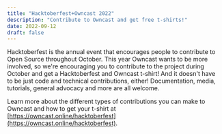 ```yaml
---
title: "Hacktoberfest+Owncast 2022"
description: "Contribute to Owncast and get free t-shirts!"
date: 2022-09-12
draft: false
---
```


Hacktoberfest is the annual event that encourages people to contribute to Open Source throughout October. This year Owncast wants to be more involved, so we're encouraging you to contribute to the project during October and get a Hacktoberfest and Owncast t-shirt! And it doesn't have to be just code and technical contributions, either! Documentation, media, tutorials, general advocacy and more are all welcome.

Learn more about the different types of contributions you can make to Owncast and how to get your t-shirt at [https://owncast.online/hacktoberfest](https://owncast.online/hacktoberfest).
